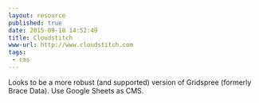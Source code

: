 ```yaml
---
layout: resource
published: true
date: 2015-09-18 14:52:49
title: Cloudstitch
www-url: http://www.cloudstitch.com
tags:
 - cms
---
```


Looks to be a more robust (and supported) version of Gridspree (formerly Brace Data). Use Google Sheets as CMS.
